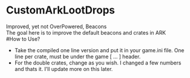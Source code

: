 # CustomArkLootDrops

Improved, yet not OverPowered, Beacons  
The goal here is to improve the default beacons and crates in ARK  
#How to Use?  
* Take the compiled one line version and put it in your game.ini file.  One line per crate, must be under the game [ ... ] header.  
* For the double crates, change as you wish. I changed a few numbers and thats it. I'll update more on this later.  
